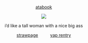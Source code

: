 <div align="center">
  
  [atabook](https://gojo.atabook.org/) 
 </div>

<p align="center"> <img src="https://i.postimg.cc/tJLm3f1K/image-2024-07-24-203813304.png" > </p> 

<div align="center">

$\text{i'd \ like \ a \ tall \ woman \ \ \  with \ a \ nice \ big \ ass}$ 
<div align="center">
  
  [strawpage](https://jujutsu.straw.page)  ‎ ‎ ‎ ‎ ‎ ‎ ‎ ‎ ‎ ‎[yap rentry](https://rentry.co/pussyeater69)
 </div>
